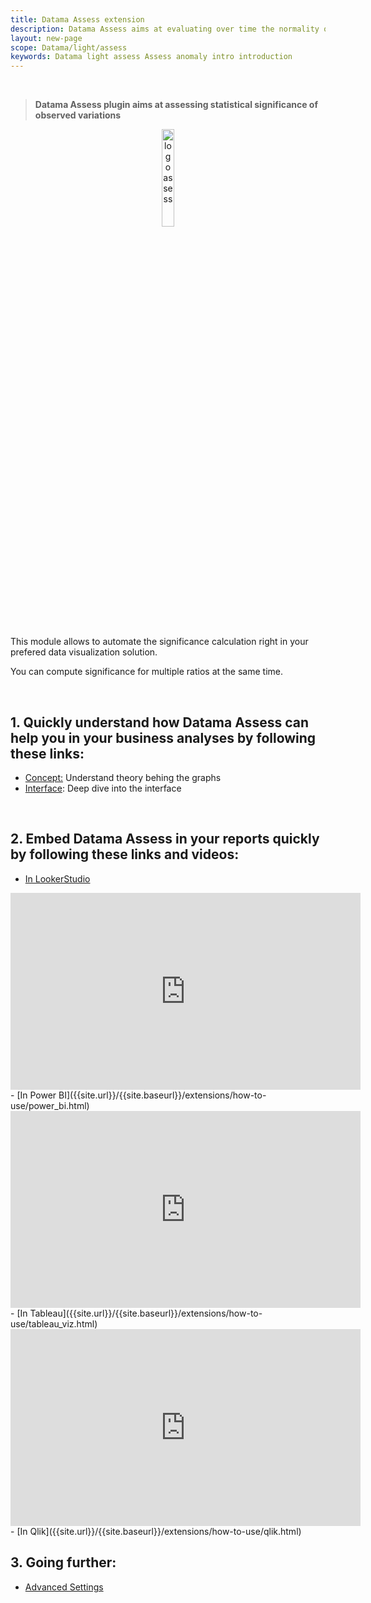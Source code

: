 ```yaml
---
title: Datama Assess extension
description: Datama Assess aims at evaluating over time the normality of a variation.
layout: new-page
scope: Datama/light/assess
keywords: Datama light assess Assess anomaly intro introduction
---
```



<br>

> **Datama Assess plugin aims at assessing statistical significance of observed variations**

<center><img style="width: 20%;" src="{{site.url}}/{{site.baseurl}}/extensions/datama-assess/assets/Power BI - Assess.png" alt="logo assess" /></center>

<br>

This module allows to automate the significance calculation right in your prefered data visualization solution.

You can compute significance for multiple ratios at the same time.

<br>


## 1. Quickly understand how Datama Assess can help you in your business analyses by following these links:
- [Concept:]({{site.url}}/{{site.baseurl}}/extensions/datama-assess/concept.html) Understand theory behing the graphs
- [Interface]({{site.url}}/{{site.baseurl}}/extensions/datama-assess/structure.html): Deep dive into the interface

<br>

## 2. Embed Datama Assess in your reports quickly by following these links and videos:
- [In LookerStudio]({{site.url}}/{{site.baseurl}}/extensions/how-to-use/looker-studio.html)
<iframe width="560" height="315" src="https://www.youtube.com/embed/BEI7y9JVoyc?si=-FqCo8FAkr_4ClEE" title="YouTube video player" frameborder="0" allow="accelerometer; autoplay; clipboard-write; encrypted-media; gyroscope; picture-in-picture; web-share" referrerpolicy="strict-origin-when-cross-origin" allowfullscreen></iframe>
- [In Power BI]({{site.url}}/{{site.baseurl}}/extensions/how-to-use/power_bi.html)
<iframe width="560" height="315" src="https://www.youtube.com/embed/0O60LRRuhc4?si=YoixClIn3psOzqid" title="YouTube video player" frameborder="0" allow="accelerometer; autoplay; clipboard-write; encrypted-media; gyroscope; picture-in-picture; web-share" referrerpolicy="strict-origin-when-cross-origin" allowfullscreen></iframe>
- [In Tableau]({{site.url}}/{{site.baseurl}}/extensions/how-to-use/tableau_viz.html)
<iframe width="560" height="315" src="https://www.youtube.com/embed/pibKmIaFMcM?si=ldIhDzH9frq2S7VV" title="YouTube video player" frameborder="0" allow="accelerometer; autoplay; clipboard-write; encrypted-media; gyroscope; picture-in-picture; web-share" referrerpolicy="strict-origin-when-cross-origin" allowfullscreen></iframe>
- [In Qlik]({{site.url}}/{{site.baseurl}}/extensions/how-to-use/qlik.html)
<br>

## 3. Going further:
- [Advanced Settings]({{site.url}}/{{site.baseurl}}/extensions/datama-compare/settings.html)